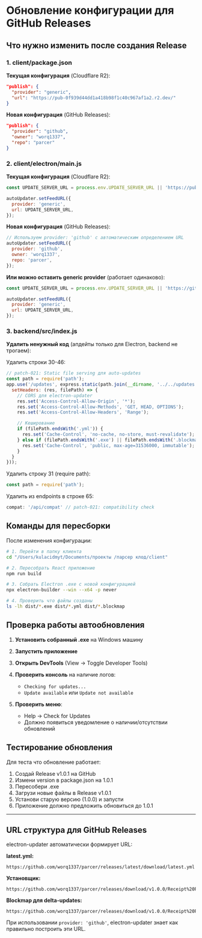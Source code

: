 # Обновление конфигурации для GitHub Releases

## Что нужно изменить после создания Release

### 1. client/package.json

**Текущая конфигурация** (Cloudflare R2):
```json
"publish": {
  "provider": "generic",
  "url": "https://pub-0f939d44dd1a418b98f1c40c967af1a2.r2.dev/"
}
```

**Новая конфигурация** (GitHub Releases):
```json
"publish": {
  "provider": "github",
  "owner": "worq1337",
  "repo": "parcer"
}
```

### 2. client/electron/main.js

**Текущая конфигурация** (Cloudflare R2):
```javascript
const UPDATE_SERVER_URL = process.env.UPDATE_SERVER_URL || 'https://pub-0f939d44dd1a418b98f1c40c967af1a2.r2.dev/';

autoUpdater.setFeedURL({
  provider: 'generic',
  url: UPDATE_SERVER_URL,
});
```

**Новая конфигурация** (GitHub Releases):
```javascript
// Используем provider: 'github' с автоматическим определением URL
autoUpdater.setFeedURL({
  provider: 'github',
  owner: 'worq1337',
  repo: 'parcer',
});
```

**Или можно оставить generic provider** (работает одинаково):
```javascript
const UPDATE_SERVER_URL = process.env.UPDATE_SERVER_URL || 'https://github.com/worq1337/parcer/releases/download/';

autoUpdater.setFeedURL({
  provider: 'generic',
  url: UPDATE_SERVER_URL,
});
```

### 3. backend/src/index.js

**Удалить ненужный код** (апдейты только для Electron, backend не трогаем):

Удалить строки 30-46:
```javascript
// patch-021: Static file serving для auto-updates
const path = require('path');
app.use('/updates', express.static(path.join(__dirname, '../../updates'), {
  setHeaders: (res, filePath) => {
    // CORS для electron-updater
    res.set('Access-Control-Allow-Origin', '*');
    res.set('Access-Control-Allow-Methods', 'GET, HEAD, OPTIONS');
    res.set('Access-Control-Allow-Headers', 'Range');

    // Кеширование
    if (filePath.endsWith('.yml')) {
      res.set('Cache-Control', 'no-cache, no-store, must-revalidate');
    } else if (filePath.endsWith('.exe') || filePath.endsWith('.blockmap')) {
      res.set('Cache-Control', 'public, max-age=31536000, immutable');
    }
  }
}));
```

Удалить строку 31 (require path):
```javascript
const path = require('path');
```

Удалить из endpoints в строке 65:
```javascript
compat: '/api/compat' // patch-021: compatibility check
```

## Команды для пересборки

После изменения конфигурации:

```bash
# 1. Перейти в папку клиента
cd "/Users/kulacidmyt/Documents/проекты /парсер клод/client"

# 2. Пересобрать React приложение
npm run build

# 3. Собрать Electron .exe с новой конфигурацией
npx electron-builder --win --x64 -p never

# 4. Проверить что файлы созданы
ls -lh dist/*.exe dist/*.yml dist/*.blockmap
```

## Проверка работы автообновления

1. **Установить собранный .exe** на Windows машину
2. **Запустить приложение**
3. **Открыть DevTools** (View → Toggle Developer Tools)
4. **Проверить консоль** на наличие логов:
   - `Checking for updates...`
   - `Update available` или `Update not available`

5. **Проверить меню**:
   - Help → Check for Updates
   - Должно появиться уведомление о наличии/отсутствии обновлений

## Тестирование обновления

Для теста что обновление работает:

1. Создай Release v1.0.1 на GitHub
2. Измени version в package.json на 1.0.1
3. Пересобери .exe
4. Загрузи новые файлы в Release v1.0.1
5. Установи старую версию (1.0.0) и запусти
6. Приложение должно предложить обновиться до 1.0.1

---

## URL структура для GitHub Releases

electron-updater автоматически формирует URL:

**latest.yml:**
```
https://github.com/worq1337/parcer/releases/latest/download/latest.yml
```

**Установщик:**
```
https://github.com/worq1337/parcer/releases/download/v1.0.0/Receipt%20Parser%20Setup%201.0.0.exe
```

**Blockmap для delta-updates:**
```
https://github.com/worq1337/parcer/releases/download/v1.0.0/Receipt%20Parser%20Setup%201.0.0.exe.blockmap
```

При использовании `provider: 'github'`, electron-updater знает как правильно построить эти URL.
